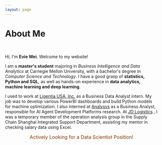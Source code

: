 ```yaml
---
layout: page
---
```


# About Me

<!--<img src="https://caihanlin.com/caihanlin.jpg" class="floatpic">-->
<br>

Hi, I'm **Evie Wei**. Welcome to my website!<br>

I am a **master's student** majoring in *Business Intelligence and Data Analytics* at Carnegie Mellon University, with a bachelor's degree in *Computer Science and Technology*. I have a good grasp of **statistics, Python and SQL**, as well as hands-on experience in **data analytics, machine learning and deep learning**.

I used to work at [Ligentia USA, Inc.](https://ligentia.com/) as a Business Data Analyst intern. My job was to develop various PowerBI dashboards and build Python models for machine optimization. I also interned at [Analysys](https://www.analysys.cn/) as a Business Analyst, responsible for AI Agent Development Platforms research. At [JD Logistics](https://www.jdl.com/en/profile) , I was a temporary member of the operation analysis group in the Supply Chain Shanghai Integrated Support Department, assisting my mentor in checking salary data using Excel.<br>

<center>
<font color="#873600" size="3" >Actively Looking for a Data Scientist Position!</font>


